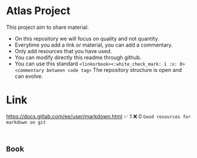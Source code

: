# Atlas Project
This project aim to share material.
- On this repository we will focus on quality and not quantity.
- Everytime you add a link or material, you can add a commentary.
- Only add resources that you have used.
- You can modify directly this readme through github.
- You can use this standard 
`<linkorbook><:white_check_mark: 1 :x: 0><commentary between code tag>`
The repository structure is open and can evolve.

# Link
https://docs.gitlab.com/ee/user/markdown.html :white_check_mark: 1 :x: 0
<code>Good resources for markdown on git<code> 

# Book
